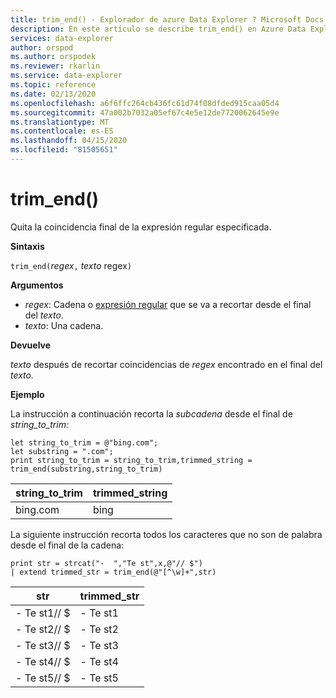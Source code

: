 ```yaml
---
title: trim_end() - Explorador de azure Data Explorer ? Microsoft Docs
description: En este artículo se describe trim_end() en Azure Data Explorer.
services: data-explorer
author: orspod
ms.author: orspodek
ms.reviewer: rkarlin
ms.service: data-explorer
ms.topic: reference
ms.date: 02/13/2020
ms.openlocfilehash: a6f6ffc264cb436fc61d74f08dfded915caa05d4
ms.sourcegitcommit: 47a002b7032a05ef67c4e5e12de7720062645e9e
ms.translationtype: MT
ms.contentlocale: es-ES
ms.lasthandoff: 04/15/2020
ms.locfileid: "81505651"
---
```

# <a name="trim_end"></a>trim_end()

Quita la coincidencia final de la expresión regular especificada.

**Sintaxis**

`trim_end(`*regex*`,` *texto* regex`)`

**Argumentos**

* *regex*: Cadena o [expresión regular](re2.md) que se va a recortar desde el final del *texto*.  
* *texto*: Una cadena.

**Devuelve**

*texto* después de recortar coincidencias de *regex* encontrado en el final del *texto.*

**Ejemplo**

La instrucción a continuación recorta la *subcadena* desde el final de *string_to_trim:*

```kusto
let string_to_trim = @"bing.com";
let substring = ".com";
print string_to_trim = string_to_trim,trimmed_string = trim_end(substring,string_to_trim)
```

|string_to_trim|trimmed_string|
|--------------|--------------|
|bing.com      |bing          |

La siguiente instrucción recorta todos los caracteres que no son de palabra desde el final de la cadena:

```kusto
print str = strcat("-  ","Te st",x,@"// $")
| extend trimmed_str = trim_end(@"[^\w]+",str)
```

|str          |trimmed_str|
|-------------|-----------|
|- Te st1// $|- Te st1  |
|- Te st2// $|- Te st2  |
|- Te st3// $|- Te st3  |
|- Te st4// $|- Te st4  |
|- Te st5// $|- Te st5  |